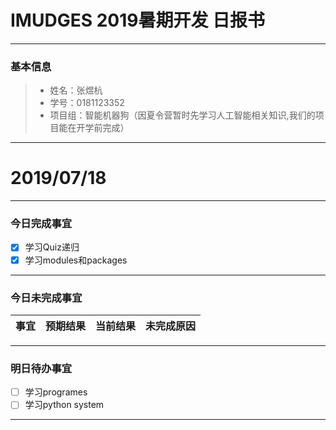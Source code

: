 # IMUDGES 2019暑期开发 日报书
-------


### 基本信息
> * 姓名：张煜杭
> * 学号：0181123352
> * 项目组：智能机器狗（因夏令营暂时先学习人工智能相关知识,我们的项目能在开学前完成）

-------


# 2019/07/18

-------

### 今日完成事宜
- [x]  学习Quiz递归
- [x]  学习modules和packages

-----
### 今日未完成事宜


| 事宜     |预期结果| 当前结果  | 未完成原因   | 
| --------   | -----:  | -----:  | :----:  |



------
### 明日待办事宜
- [ ] 学习programes
- [ ] 学习python system
-------

